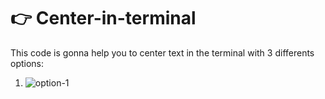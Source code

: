 # 👉 Center-in-terminal

This code is gonna help you to center text in the terminal with 3 differents options:

1) <img src="https://imgur.com/ARbrgYP" alt="option-1"></img>




